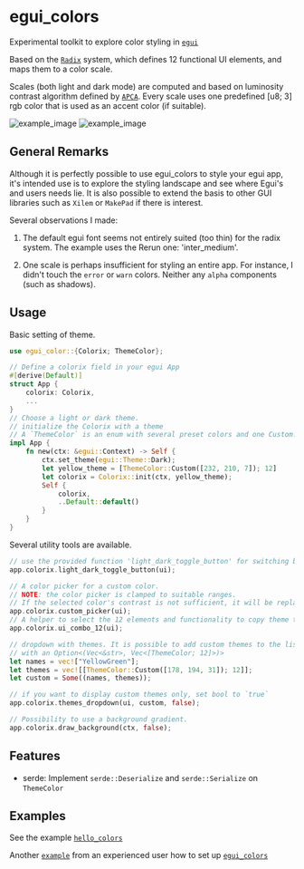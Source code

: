 # egui_colors

Experimental toolkit to explore color styling in [`egui`](https://github.com/emilk/egui)

Based on the [`Radix`](https://www.radix-ui.com/colors/docs/palette-composition/understanding-the-scale) 
system, which defines 12 functional UI elements, and maps them to a color scale. 

Scales (both light and dark mode) are computed and based on luminosity contrast algorithm defined by [`APCA`](https://github.com/Myndex). Every scale uses one predefined [u8; 3] rgb color that is used as an accent color (if suitable).

![example_image](media/egui_colors_v0.5.0.png)
![example_image](media/egui_colors_light.png)


## General Remarks

Although it is perfectly possible to use egui_colors to style your egui app, it's intended use is to explore the styling landscape and see
where Egui's and users needs lie. It is also possible to extend the basis to other GUI libraries such as `Xilem` or `MakePad` if there is interest.

Several observations I made: 

1) The default egui font seems not entirely suited (too thin) for the radix system. The example uses the Rerun one: 'inter_medium'.

2) One scale is perhaps insufficient for styling an entire app. For instance, I didn't touch the `error` or `warn` colors. Neither any `alpha` components (such as shadows).


## Usage


Basic setting of theme.

```rust
use egui_color::{Colorix; ThemeColor};

// Define a colorix field in your egui App
#[derive(Default)]
struct App {
    colorix: Colorix,
    ...
}
// Choose a light or dark theme.
// initialize the Colorix with a theme
// A `ThemeColor` is an enum with several preset colors and one Custom.
impl App {
    fn new(ctx: &egui::Context) -> Self {
        ctx.set_theme(egui::Theme::Dark);
        let yellow_theme = [ThemeColor::Custom([232, 210, 7]); 12]
        let colorix = Colorix::init(ctx, yellow_theme);
        Self {
            colorix,
            ..Default::default()
        }
    }
}
```

Several utility tools are available.
```rust
// use the provided function 'light_dark_toggle_button' for switching between light and dark mode. If you use one from egui, it will revert to the egui theme.
app.colorix.light_dark_toggle_button(ui);

// A color picker for a custom color. 
// NOTE: the color picker is clamped to suitable ranges. 
// If the selected color's contrast is not sufficient, it will be replaced by a more saturated version.
app.colorix.custom_picker(ui);
// A helper to select the 12 elements and functionality to copy theme to clipboard
app.colorix.ui_combo_12(ui);

// dropdown with themes. It is possible to add custom themes to the list 
// with an Option<(Vec<&str>, Vec<[ThemeColor; 12]>)>
let names = vec!["YellowGreen"];
let themes = vec![[ThemeColor::Custom([178, 194, 31]); 12]];
let custom = Some((names, themes));

// if you want to display custom themes only, set bool to `true`
app.colorix.themes_dropdown(ui, custom, false);

// Possibility to use a background gradient. 
app.colorix.draw_background(ctx, false);

```

## Features

* serde: Implement `serde::Deserialize` and `serde::Serialize` on `ThemeColor`

## Examples
See the example [`hello_colors`](https://github.com/frankvgompel/egui_colors/tree/master/examples/hello_colors)

Another [`example`](https://github.com/crumblingstatue/mpv-egui-musicplayer/commit/2e77b7f7c729f7fd55e652f78826e1f417ad3eaa) from an experienced user how to set up [`egui_colors`](https://github.com/frankvgompel/egui_colors)